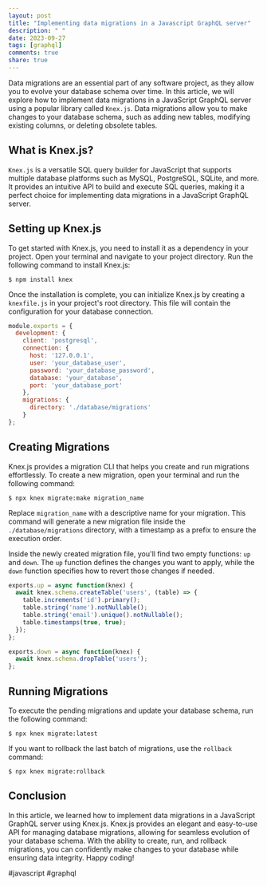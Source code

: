 ```yaml
---
layout: post
title: "Implementing data migrations in a Javascript GraphQL server"
description: " "
date: 2023-09-27
tags: [graphql]
comments: true
share: true
---
```


Data migrations are an essential part of any software project, as they allow you to evolve your database schema over time. In this article, we will explore how to implement data migrations in a JavaScript GraphQL server using a popular library called `Knex.js`. Data migrations allow you to make changes to your database schema, such as adding new tables, modifying existing columns, or deleting obsolete tables.

## What is Knex.js?

`Knex.js` is a versatile SQL query builder for JavaScript that supports multiple database platforms such as MySQL, PostgreSQL, SQLite, and more. It provides an intuitive API to build and execute SQL queries, making it a perfect choice for implementing data migrations in a JavaScript GraphQL server.

## Setting up Knex.js

To get started with Knex.js, you need to install it as a dependency in your project. Open your terminal and navigate to your project directory. Run the following command to install Knex.js:

```shell
$ npm install knex
```

Once the installation is complete, you can initialize Knex.js by creating a `knexfile.js` in your project's root directory. This file will contain the configuration for your database connection.

```javascript
module.exports = {
  development: {
    client: 'postgresql',
    connection: {
      host: '127.0.0.1',
      user: 'your_database_user',
      password: 'your_database_password',
      database: 'your_database',
      port: 'your_database_port'
    },
    migrations: {
      directory: './database/migrations'
    }
};
```

## Creating Migrations

Knex.js provides a migration CLI that helps you create and run migrations effortlessly. To create a new migration, open your terminal and run the following command:

```shell
$ npx knex migrate:make migration_name
```

Replace `migration_name` with a descriptive name for your migration. This command will generate a new migration file inside the `./database/migrations` directory, with a timestamp as a prefix to ensure the execution order.

Inside the newly created migration file, you'll find two empty functions: `up` and `down`. The `up` function defines the changes you want to apply, while the `down` function specifies how to revert those changes if needed.

```javascript
exports.up = async function(knex) {
  await knex.schema.createTable('users', (table) => {
    table.increments('id').primary();
    table.string('name').notNullable();
    table.string('email').unique().notNullable();
    table.timestamps(true, true);
  });
};

exports.down = async function(knex) {
  await knex.schema.dropTable('users');
};
```

## Running Migrations

To execute the pending migrations and update your database schema, run the following command:

```shell
$ npx knex migrate:latest
```

If you want to rollback the last batch of migrations, use the `rollback` command:

```shell
$ npx knex migrate:rollback
```

## Conclusion

In this article, we learned how to implement data migrations in a JavaScript GraphQL server using Knex.js. Knex.js provides an elegant and easy-to-use API for managing database migrations, allowing for seamless evolution of your database schema. With the ability to create, run, and rollback migrations, you can confidently make changes to your database while ensuring data integrity. Happy coding!

#javascript #graphql